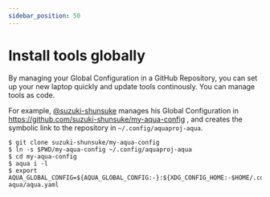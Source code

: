 ```yaml
---
sidebar_position: 50
---
```


# Install tools globally

By managing your Global Configuration in a GitHub Repository,
you can set up your new laptop quickly and update tools continously.
You can manage tools as code.

For example, [@suzuki-shunsuke](https://github.com/suzuki-shunsuke) manages his Global Configuration in https://github.com/suzuki-shunsuke/my-aqua-config , and creates the symbolic link to the repository in `~/.config/aquaproj-aqua`.

```console
$ git clone suzuki-shunsuke/my-aqua-config
$ ln -s $PWD/my-aqua-config ~/.config/aquaproj-aqua
$ cd my-aqua-config
$ aqua i -l
$ export AQUA_GLOBAL_CONFIG=${AQUA_GLOBAL_CONFIG:-}:${XDG_CONFIG_HOME:-$HOME/.config}/aquaproj-aqua/aqua.yaml
```
